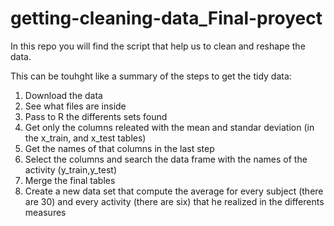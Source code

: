 # getting-cleaning-data_Final-proyect

In this repo you will find the script that help us to clean and reshape the data.

This can be touhght like a summary of the steps to get the tidy data:

1. Download the data
2. See what files are inside
3. Pass to R the differents sets found
4. Get only the columns releated with the mean and standar deviation (in the x_train, and x_test tables) 
5. Get the names of that columns in the last step
6. Select the columns and search the data frame with the names of the activity (y_train,y_test)
7. Merge the final tables
8. Create a new data set that compute the average for every subject (there are 30) and every activity (there are six) that he realized in the differents measures 
